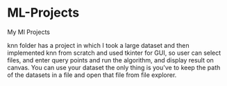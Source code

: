 # ML-Projects
My Ml Projects

knn folder has a project in which I took a large dataset and then implemented knn from scratch and used tkinter for GUI, so user can select files, and enter query points and run the algorithm, and display result on canvas. You can use your dataset the only thing is you've to keep the path of the datasets in a file and open that file from file explorer.
